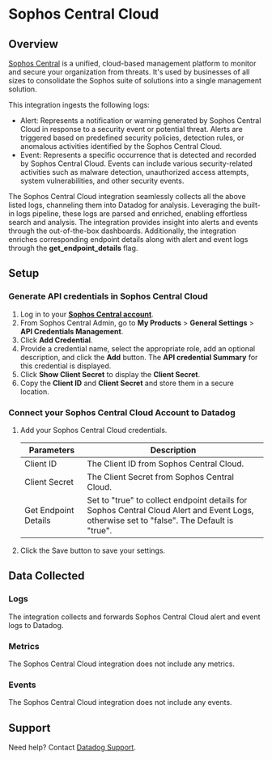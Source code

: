 # Sophos Central Cloud

## Overview

[Sophos Central][1] is a unified, cloud-based management platform to monitor and secure your organization from threats. It's used by businesses of all sizes to consolidate the Sophos suite of solutions into a single management solution.

This integration ingests the following logs:

- Alert: Represents a notification or warning generated by Sophos Central Cloud in response to a security event or potential threat. Alerts are triggered based on predefined security policies, detection rules, or anomalous activities identified by the Sophos Central Cloud.
- Event: Represents a specific occurrence that is detected and recorded by Sophos Central Cloud. Events can include various security-related activities such as malware detection, unauthorized access attempts, system vulnerabilities, and other security events.

The Sophos Central Cloud integration seamlessly collects all the above listed logs, channeling them into Datadog for analysis. Leveraging the built-in logs pipeline, these logs are parsed and enriched, enabling effortless search and analysis. The integration provides insight into alerts and events through the out-of-the-box dashboards. Additionally, the integration enriches corresponding endpoint details along with alert and event logs through the **get_endpoint_details** flag.

## Setup

### Generate API credentials in Sophos Central Cloud

1. Log in to your [**Sophos Central account**][2].
2. From Sophos Central Admin, go to **My Products** > **General Settings** > **API Credentials Management**.
3. Click **Add Credential**.
4. Provide a credential name, select the appropriate role, add an optional description, and click the **Add** button. The **API credential Summary** for this credential is displayed.
5. Click **Show Client Secret** to display the **Client Secret**.
6. Copy the **Client ID** and **Client Secret** and store them in a secure location.

### Connect your Sophos Central Cloud Account to Datadog

1. Add your Sophos Central Cloud credentials.

    | Parameters | Description                                                                                     |
    | ------------------------------- | -------------------------------------------------------------------------- |
    | Client ID                       | The Client ID from Sophos Central Cloud.                                   |
    | Client Secret                   | The Client Secret from Sophos Central Cloud.                               |
    | Get Endpoint Details            | Set to "true" to collect endpoint details for Sophos Central Cloud Alert and Event Logs, otherwise set to "false". The Default is "true".                 |

2. Click the Save button to save your settings.

## Data Collected

### Logs

The integration collects and forwards Sophos Central Cloud alert and event logs to Datadog.

### Metrics

The Sophos Central Cloud integration does not include any metrics.

### Events

The Sophos Central Cloud integration does not include any events.

## Support

Need help? Contact [Datadog Support][3].

[1]: https://www.sophos.com/en-us/products/sophos-central
[2]: https://cloud.sophos.com/manage/login
[3]: https://docs.datadoghq.com/help/